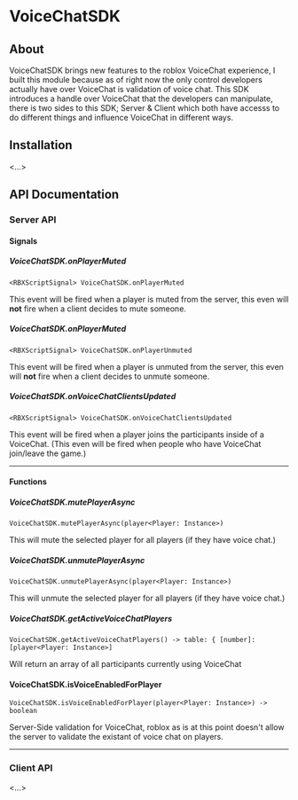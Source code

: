 # VoiceChatSDK
## About
VoiceChatSDK brings new features to the roblox VoiceChat experience, I built this module because as of right now the only control developers actually have over VoiceChat is validation of voice chat. 
This SDK introduces a handle over VoiceChat that the developers can manipulate, there is two sides to this SDK; Server & Client which both have accesss to do different things and influence VoiceChat in different ways.

## Installation
<...>

## API Documentation
### Server API
#### Signals
##### VoiceChatSDK.onPlayerMuted
```
<RBXScriptSignal> VoiceChatSDK.onPlayerMuted
```

This event will be fired when a player is muted from the server, this even will **not** fire when a client decides to mute someone. 

##### VoiceChatSDK.onPlayerMuted
```
<RBXScriptSignal> VoiceChatSDK.onPlayerUnmuted
```

This event will be fired when a player is unmuted from the server, this even will **not** fire when a client decides to unmute someone. 

##### VoiceChatSDK.onVoiceChatClientsUpdated
```
<RBXScriptSignal> VoiceChatSDK.onVoiceChatClientsUpdated
```

This event will be fired when a player joins the participants inside of a VoiceChat. (This even will be fired when people who have VoiceChat join/leave the game.)

---
#### Functions
##### VoiceChatSDK.mutePlayerAsync
```
VoiceChatSDK.mutePlayerAsync(player<Player: Instance>)
```

This will mute the selected player for all players (if they have voice chat.)

##### VoiceChatSDK.unmutePlayerAsync
```
VoiceChatSDK.unmutePlayerAsync(player<Player: Instance>)
```

This will unmute the selected player for all players (if they have voice chat.)

##### VoiceChatSDK.getActiveVoiceChatPlayers
```
VoiceChatSDK.getActiveVoiceChatPlayers() -> table: { [number]: [player<Player: Instance>] 
```

Will return an array of all participants currently using VoiceChat

#### VoiceChatSDK.isVoiceEnabledForPlayer
```
VoiceChatSDK.isVoiceEnabledForPlayer(player<Player: Instance>) -> boolean
```

Server-Side validation for VoiceChat, roblox as is at this point doesn't allow the server to validate the existant of voice chat on players.

---

### Client API
<...>
